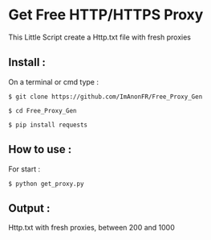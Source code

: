 # Get Free HTTP/HTTPS Proxy

This Little Script create a Http.txt file with fresh proxies

## Install :

On a terminal or cmd type :

```
$ git clone https://github.com/ImAnonFR/Free_Proxy_Gen

$ cd Free_Proxy_Gen

$ pip install requests
```

## How to use : 

For start : 

```
$ python get_proxy.py
```

## Output : 

Http.txt with fresh proxies, between 200 and 1000
